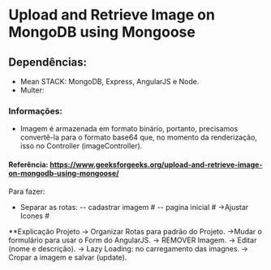 # Upload and Retrieve Image on MongoDB using Mongoose

## Dependências:


* Mean STACK:  MongoDB, Express, AngularJS e Node.
* Multer:

### Informações:

+ Imagem é armazenada em formato binário, portanto, precisamos convertê-la para o formato base64 que, no momento da renderização, isso no Controller (imageController).


#### Referência: https://www.geeksforgeeks.org/upload-and-retrieve-image-on-mongodb-using-mongoose/

Para fazer:

- Separar as rotas:
-- cadastrar imagem #
-- pagina inicial   #
->Ajustar Icones #

**Explicação Projeto
-> Organizar Rotas para padrão do Projeto.
->Mudar o formulário para usar o Form do AngularJS.
-> REMOVER Imagem.
-> Editar (nome e descrição).
-> Lazy Loading:  no carregamento das imagnes.
-> Cropar a imagem e salvar (update).